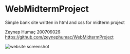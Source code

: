 # WebMidtermProject
Simple bank site written in html and css for midterm project

Zeynep Humaç 200709026
https://github.com/zeynephumac/WebMidtermProject

![website screenshot](https://github.com/zeynephumac/WebMidtermProject/assets/95718175/09db8b86-24fc-420f-9bbb-8a6dae461dba)

